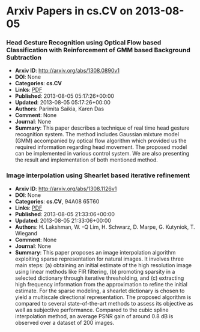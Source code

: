 # Arxiv Papers in cs.CV on 2013-08-05
### Head Gesture Recognition using Optical Flow based Classification with Reinforcement of GMM based Background Subtraction
- **Arxiv ID**: http://arxiv.org/abs/1308.0890v1
- **DOI**: None
- **Categories**: **cs.CV**
- **Links**: [PDF](http://arxiv.org/pdf/1308.0890v1)
- **Published**: 2013-08-05 05:17:26+00:00
- **Updated**: 2013-08-05 05:17:26+00:00
- **Authors**: Parimita Saikia, Karen Das
- **Comment**: None
- **Journal**: None
- **Summary**: This paper describes a technique of real time head gesture recognition system. The method includes Gaussian mixture model (GMM) accompanied by optical flow algorithm which provided us the required information regarding head movement. The proposed model can be implemented in various control system. We are also presenting the result and implementation of both mentioned method.



### Image interpolation using Shearlet based iterative refinement
- **Arxiv ID**: http://arxiv.org/abs/1308.1126v1
- **DOI**: None
- **Categories**: **cs.CV**, 94A08 65T60
- **Links**: [PDF](http://arxiv.org/pdf/1308.1126v1)
- **Published**: 2013-08-05 21:33:06+00:00
- **Updated**: 2013-08-05 21:33:06+00:00
- **Authors**: H. Lakshman, W. -Q Lim, H. Schwarz, D. Marpe, G. Kutyniok, T. Wiegand
- **Comment**: None
- **Journal**: None
- **Summary**: This paper proposes an image interpolation algorithm exploiting sparse representation for natural images. It involves three main steps: (a) obtaining an initial estimate of the high resolution image using linear methods like FIR filtering, (b) promoting sparsity in a selected dictionary through iterative thresholding, and (c) extracting high frequency information from the approximation to refine the initial estimate. For the sparse modeling, a shearlet dictionary is chosen to yield a multiscale directional representation. The proposed algorithm is compared to several state-of-the-art methods to assess its objective as well as subjective performance. Compared to the cubic spline interpolation method, an average PSNR gain of around 0.8 dB is observed over a dataset of 200 images.




